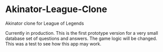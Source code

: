 # Akinator-League-Clone
Akinator clone for League of Legends 

Currently in production. This is the first prototype version for a very small database set of questions and answers.
The game logic will be changed. This was a test to see how this app may work.
